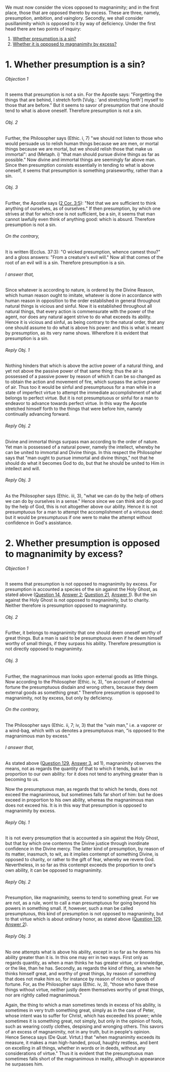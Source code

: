We must now consider the vices opposed to magnanimity; and in the first place, those that are opposed thereto by excess. These are three, namely, presumption, ambition, and vainglory. Secondly, we shall consider pusillanimity which is opposed to it by way of deficiency. Under the first head there are two points of inquiry:  

1. [ Whether presumption is a sin?](#1.%20Whether%20presumption%20is%20a%20sin?)
2. [ Whether it is opposed to magnanimity by excess?](#2.%20Whether%20presumption%20is%20opposed%20to%20magnanimity%20by%20excess?)



# 1. Whether presumption is a sin? 

###### Objection 1
It seems that presumption is not a sin. For the Apostle says: "Forgetting the things that are behind, I stretch forth \[Vulg.: 'and stretching forth'\] myself to those that are before." But it seems to savor of presumption that one should tend to what is above oneself. Therefore presumption is not a sin.  

###### Obj. 2
Further, the Philosopher says (Ethic. i, 7) "we should not listen to those who would persuade us to relish human things because we are men, or mortal things because we are mortal, but we should relish those that make us immortal": and (Metaph. i) "that man should pursue divine things as far as possible." Now divine and immortal things are seemingly far above man. Since then presumption consists essentially in tending to what is above oneself, it seems that presumption is something praiseworthy, rather than a sin.  

###### Obj. 3
Further, the Apostle says ([2 Cor. 3:5](http://bible.gospelcom.net/bible?2+Cor++3:5)): "Not that we are sufficient to think anything of ourselves, as of ourselves." If then presumption, by which one strives at that for which one is not sufficient, be a sin, it seems that man cannot lawfully even think of anything good: which is absurd. Therefore presumption is not a sin.  

###### On the contrary,
It is written (Ecclus. 37:3): "O wicked presumption, whence camest thou?" and a gloss answers: "From a creature's evil will." Now all that comes of the root of an evil will is a sin. Therefore presumption is a sin.  

###### I answer that,
Since whatever is according to nature, is ordered by the Divine Reason, which human reason ought to imitate, whatever is done in accordance with human reason in opposition to the order established in general throughout natural things is vicious and sinful. Now it is established throughout all natural things, that every action is commensurate with the power of the agent, nor does any natural agent strive to do what exceeds its ability. Hence it is vicious and sinful, as being contrary to the natural order, that any one should assume to do what is above his power: and this is what is meant by presumption, as its very name shows. Wherefore it is evident that presumption is a sin.  

###### Reply Obj. 1
Nothing hinders that which is above the active power of a natural thing, and yet not above the passive power of that same thing: thus the air is possessed of a passive power by reason of which it can be so changed as to obtain the action and movement of fire, which surpass the active power of air. Thus too it would be sinful and presumptuous for a man while in a state of imperfect virtue to attempt the immediate accomplishment of what belongs to perfect virtue. But it is not presumptuous or sinful for a man to endeavor to advance towards perfect virtue. In this way the Apostle stretched himself forth to the things that were before him, namely continually advancing forward.  

###### Reply Obj. 2
Divine and immortal things surpass man according to the order of nature. Yet man is possessed of a natural power, namely the intellect, whereby he can be united to immortal and Divine things. In this respect the Philosopher says that "man ought to pursue immortal and divine things," not that he should do what it becomes God to do, but that he should be united to Him in intellect and will.  

###### Reply Obj. 3
As the Philosopher says (Ethic. iii, 3), "what we can do by the help of others we can do by ourselves in a sense." Hence since we can think and do good by the help of God, this is not altogether above our ability. Hence it is not presumptuous for a man to attempt the accomplishment of a virtuous deed: but it would be presumptuous if one were to make the attempt without confidence in God's assistance.  




# 2. Whether presumption is opposed to magnanimity by excess? 

###### Objection 1
It seems that presumption is not opposed to magnanimity by excess. For presumption is accounted a species of the sin against the Holy Ghost, as stated above ([Question 14](../../../001.%20Theological%20Virtues/001.%20Faith/14.%20Blasphemy%20Against%20the%20Holy%20Ghost.md), [Answer 2](../../../001.%20Theological%20Virtues/001.%20Faith/14.%20Blasphemy%20Against%20the%20Holy%20Ghost.md#2.%20Whether%20it%20is%20fitting%20to%20distinguish%20six%20kinds%20of%20sin%20against%20the%20Holy%20Ghost?%20); [Question 21](../../../001.%20Theological%20Virtues/017.%20Hope/21.%20Presumption.md), [Answer 1](../../../001.%20Theological%20Virtues/017.%20Hope/21.%20Presumption.md#1.%20Whether%20presumption%20trusts%20in%20God%20or%20in%20our%20own%20power?%20)). But the sin against the Holy Ghost is not opposed to magnanimity, but to charity. Neither therefore is presumption opposed to magnanimity.  

###### Obj. 2
Further, it belongs to magnanimity that one should deem oneself worthy of great things. But a man is said to be presumptuous even if he deem himself worthy of small things, if they surpass his ability. Therefore presumption is not directly opposed to magnanimity.  

###### Obj. 3
Further, the magnanimous man looks upon external goods as little things. Now according to the Philosopher (Ethic. iv, 3), "on account of external fortune the presumptuous disdain and wrong others, because they deem external goods as something great." Therefore presumption is opposed to magnanimity, not by excess, but only by deficiency.  

###### On the contrary,
The Philosopher says (Ethic. ii, 7; iv, 3) that the "vain man," i.e. a vaporer or a wind-bag, which with us denotes a presumptuous man, "is opposed to the magnanimous man by excess."  

###### I answer that,
As stated above ([Question 129](129.%20Magnanimity.md), [Answer 3](129.%20Magnanimity.md#3.%20Whether%20magnanimity%20is%20a%20virtue?%20), ad 1), magnanimity observes the means, not as regards the quantity of that to which it tends, but in proportion to our own ability: for it does not tend to anything greater than is becoming to us.  

Now the presumptuous man, as regards that to which he tends, does not exceed the magnanimous, but sometimes falls far short of him: but he does exceed in proportion to his own ability, whereas the magnanimous man does not exceed his. It is in this way that presumption is opposed to magnanimity by excess.  

###### Reply Obj. 1
It is not every presumption that is accounted a sin against the Holy Ghost, but that by which one contemns the Divine justice through inordinate confidence in the Divine mercy. The latter kind of presumption, by reason of its matter, inasmuch, to wit, as it implies contempt of something Divine, is opposed to charity, or rather to the gift of fear, whereby we revere God. Nevertheless, in so far as this contempt exceeds the proportion to one's own ability, it can be opposed to magnanimity.  

###### Reply Obj. 2
Presumption, like magnanimity, seems to tend to something great. For we are not, as a rule, wont to call a man presumptuous for going beyond his powers in something small. If, however, such a man be called presumptuous, this kind of presumption is not opposed to magnanimity, but to that virtue which is about ordinary honor, as stated above ([Question 129](129.%20Magnanimity.md), [Answer 2](129.%20Magnanimity.md#2.%20Whether%20magnanimity%20is%20essentially%20about%20great%20honors?%20)).  

###### Reply Obj. 3
No one attempts what is above his ability, except in so far as he deems his ability greater than it is. In this one may err in two ways. First only as regards quantity, as when a man thinks he has greater virtue, or knowledge, or the like, than he has. Secondly, as regards the kind of thing, as when he thinks himself great, and worthy of great things, by reason of something that does not make him so, for instance by reason of riches or goods of fortune. For, as the Philosopher says (Ethic. iv, 3), "those who have these things without virtue, neither justly deem themselves worthy of great things, nor are rightly called magnanimous."  

Again, the thing to which a man sometimes tends in excess of his ability, is sometimes in very truth something great, simply as in the case of Peter, whose intent was to suffer for Christ, which has exceeded his power; while sometimes it is something great, not simply, but only in the opinion of fools, such as wearing costly clothes, despising and wronging others. This savors of an excess of magnanimity, not in any truth, but in people's opinion. Hence Seneca says (De Quat. Virtut.) that "when magnanimity exceeds its measure, it makes a man high-handed, proud, haughty restless, and bent on excelling in all things, whether in words or in deeds, without any considerations of virtue." Thus it is evident that the presumptuous man sometimes falls short of the magnanimous in reality, although in appearance he surpasses him.